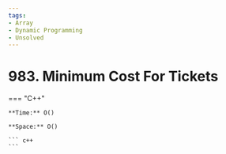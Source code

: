 ```yaml
---
tags:
- Array
- Dynamic Programming
- Unsolved
---
```



# 983. Minimum Cost For Tickets

=== "C++"

    **Time:** O()

    **Space:** O()

    ``` c++
    ```